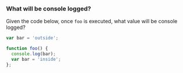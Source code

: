 ### What will be console logged?

Given the code below, once `foo` is executed, what value will be console logged?

```js
var bar = 'outside';

function foo() {
  console.log(bar);
  var bar = 'inside';
};
```
